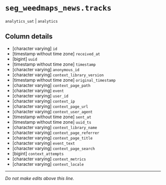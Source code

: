 # `seg_weedmaps_news.tracks`
`analytics_uat` | `analytics`

## Column details
* [character varying] `id`
* [timestamp without time zone] `received_at`
* [bigint]    `uuid`
* [timestamp without time zone] `timestamp`
* [character varying] `anonymous_id`
* [character varying] `context_library_version`
* [timestamp without time zone] `original_timestamp`
* [character varying] `context_page_path`
* [character varying] `event`
* [character varying] `user_id`
* [character varying] `context_ip`
* [character varying] `context_page_url`
* [character varying] `context_user_agent`
* [timestamp without time zone] `sent_at`
* [timestamp without time zone] `uuid_ts`
* [character varying] `context_library_name`
* [character varying] `context_page_referrer`
* [character varying] `context_page_title`
* [character varying] `event_text`
* [character varying] `context_page_search`
* [bigint]    `context_attempts`
* [character varying] `context_metrics`
* [character varying] `context_locale`

-------------------------------------------------------------------------------
*Do not make edits above this line.*
